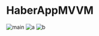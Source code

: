# HaberAppMVVM
![main](https://imgyukle.com/f/2022/04/25/ROnYdo.jpg)
![a](https://imgyukle.com/f/2022/04/25/ROnHTU.jpg)
![b](https://imgyukle.com/f/2022/04/25/ROnm9c.jpg)
